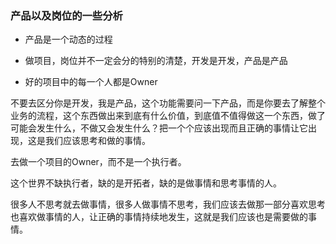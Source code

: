 ### 产品以及岗位的一些分析

- 产品是一个动态的过程

- 做项目，岗位并不一定会分的特别的清楚，开发是开发，产品是产品

- 好的项目中的每一个人都是Owner

不要去区分你是开发，我是产品，这个功能需要问一下产品，而是你要去了解整个业务的流程，这个东西做出来到底有什么价值，到底值不值得做这一个东西，做了可能会发生什么，不做又会发生什么？把一个个应该出现而且正确的事情让它出现，这是我们应该思考和做的事情。

去做一个项目的Owner，而不是一个执行者。

这个世界不缺执行者，缺的是开拓者，缺的是做事情和思考事情的人。

很多人不思考就去做事情，很多人做事情不思考，我们应该去做那一部分喜欢思考也喜欢做事情的人，让正确的事情持续地发生，这就是我们应该也是需要做的事情。